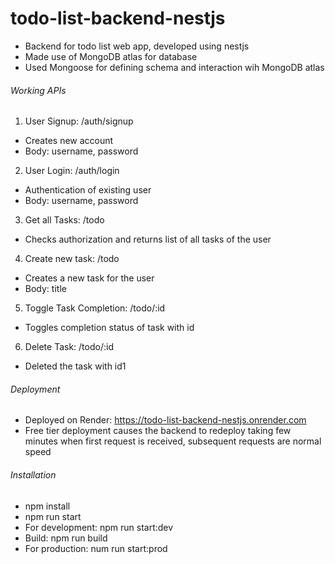 # todo-list-backend-nestjs
- Backend for todo list web app, developed using nestjs
- Made use of MongoDB atlas for database
- Used Mongoose for defining schema and interaction wih MongoDB atlas

###### Working APIs
1. User Signup: /auth/signup
- Creates new account
- Body: username, password

2. User Login: /auth/login
- Authentication of existing user
- Body: username, password

3. Get all Tasks: /todo
- Checks authorization and returns list of all tasks of the user

4. Create new task: /todo
- Creates a new task for the user
- Body: title

5. Toggle Task Completion: /todo/:id
- Toggles completion status of task with id

6. Delete Task: /todo/:id
- Deleted the task with id1

###### Deployment
- Deployed on Render: https://todo-list-backend-nestjs.onrender.com
- Free tier deployment causes the backend to redeploy taking few minutes when first request is received, subsequent requests are normal speed

###### Installation
- npm install
- npm run start
- For development: npm run start:dev 
- Build: npm run build
- For production: num run start:prod